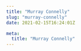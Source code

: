 ```yaml
---
title: "Murray Connelly"
slug: "murray-connelly"
date: 2021-02-15T16:24:01Z

meta:
  title: "Murray Connelly"
---
```


